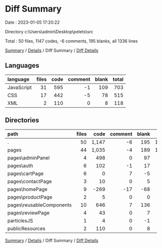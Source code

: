 # Diff Summary

Date : 2023-01-05 17:20:22

Directory c:\\Users\\admin\\Desktop\\pelets\\src

Total : 50 files,  1147 codes, -6 comments, 195 blanks, all 1336 lines

[Summary](results.md) / [Details](details.md) / Diff Summary / [Diff Details](diff-details.md)

## Languages
| language | files | code | comment | blank | total |
| :--- | ---: | ---: | ---: | ---: | ---: |
| JavaScript | 31 | 595 | -1 | 109 | 703 |
| CSS | 17 | 442 | -5 | 78 | 515 |
| XML | 2 | 110 | 0 | 8 | 118 |

## Directories
| path | files | code | comment | blank | total |
| :--- | ---: | ---: | ---: | ---: | ---: |
| . | 50 | 1,147 | -6 | 195 | 1,336 |
| pages | 44 | 1,035 | -4 | 189 | 1,220 |
| pages\\adminPanel | 4 | 498 | 0 | 97 | 595 |
| pages\\auth | 6 | 102 | -1 | 17 | 118 |
| pages\\cartPage | 6 | 0 | 7 | -5 | 2 |
| pages\\contactPage | 3 | 10 | 0 | 5 | 15 |
| pages\\homePage | 9 | -269 | -17 | -68 | -354 |
| pages\\productPage | 2 | 5 | 0 | 0 | 5 |
| pages\\reusableComponents | 10 | 646 | 7 | 136 | 789 |
| pages\\reviewPage | 4 | 43 | 0 | 7 | 50 |
| particlesJS | 1 | 4 | 0 | -1 | 3 |
| publicResources | 2 | 110 | 0 | 8 | 118 |

[Summary](results.md) / [Details](details.md) / Diff Summary / [Diff Details](diff-details.md)